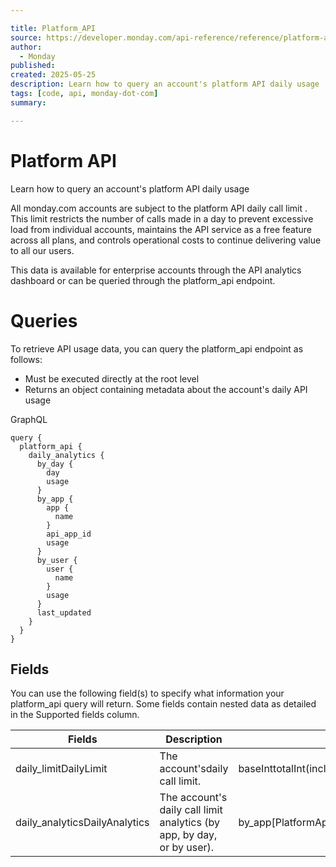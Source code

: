 ```yaml
---

title: Platform_API
source: https://developer.monday.com/api-reference/reference/platform-api
author:
  - Monday
published:
created: 2025-05-25
description: Learn how to query an account's platform API daily usage
tags: [code, api, monday-dot-com]
summary:

---
```


# Platform API

Learn how to query an account's platform API daily usage

All monday.com accounts are subject to the platform API daily call limit . This limit restricts the number of calls made in a day to prevent excessive load from individual accounts, maintains the API service as a free feature across all plans, and controls operational costs to continue delivering value to all our users.

This data is available for enterprise accounts through the API analytics dashboard or can be queried through the platform_api endpoint.

# Queries

To retrieve API usage data, you can query the platform_api endpoint as follows:

- Must be executed directly at the root level
- Returns an object containing metadata about the account's daily API usage

GraphQL
```
query {
  platform_api {
    daily_analytics {
      by_day { 
        day
        usage
      }
      by_app {
        app {
          name
        }
        api_app_id
        usage
      }
      by_user {
        user {
          name
        }
        usage
      }
      last_updated
    }
  }
}
```

## Fields

You can use the following field(s) to specify what information your platform_api query will return. Some fields contain nested data as detailed in the Supported fields column.

Fields | Description | Supported fields
--- | --- | ---
daily_limitDailyLimit | The account'sdaily call limit. | baseInttotalInt(includes extensions, if any)
daily_analyticsDailyAnalytics | The account's daily call limit analytics (by app, by day, or by user). | by_app[PlatformApiDailyAnalyticsByApp!]!by_day[PlatformApiDailyAnalyticsByDay!]!by_user[PlatformApiDailyAnalyticsByUser!]!last_updatedISO8601DateTime
